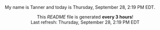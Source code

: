 My name is Tanner and today is Thursday, September 28, 2:19 PM EDT.

<p align="center">This <i>README</i> file is generated <b>every 3 hours</b>!</br>Last refresh: Thursday, September 28, 2:19 PM EDT<br /></p>
